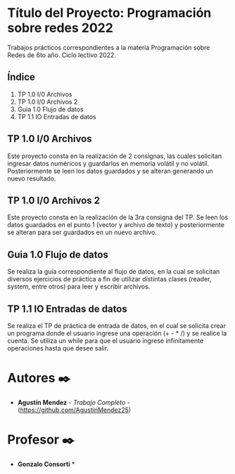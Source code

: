 
# Título del Proyecto: Programación sobre redes 2022
Trabajos prácticos correspondientes a la materia Programación sobre Redes de 6to año. Ciclo lectivo 2022.

## Índice

 1. TP 1.0 I/0 Archivos
 2. TP 1.0 I/0 Archivos 2
 3. Guia 1.0 Flujo de datos
 4. TP 1.1 IO Entradas de datos

## TP 1.0 I/0 Archivos
Este proyecto consta en la realización de 2 consignas, las cuales solicitan ingresar datos numéricos y guardarlos en memoria volátil y no volátil. Posteriormente se leen los datos guardados y se alteran generando un nuevo resultado.

## TP 1.0 I/0 Archivos 2
Este proyecto consta en la realización de la 3ra consigna del TP. Se leen los datos guardados en el punto 1 (vector y archivo de texto) y posteriormente se alteran para ser guardados en un nuevo archivo.

## Guia 1.0 Flujo de datos
Se realiza la guía correspondiente al flujo de datos, en la cual se solicitan diversos ejercicios de práctica a fin de utilizar distintas clases (reader, system, entre otros) para leer y escribir archivos.

## TP 1.1 IO Entradas de datos
Se realiza el TP de práctica de entrada de datos, en el cual se solicita crear un programa donde el usuario ingrese una operación (+ - * /) y se realice la cuenta. Se utiliza un while para que el usuario ingrese infinitamente operaciones hasta que desee salir.

# Autores ✒️

* **Agustín Mendez** - *Trabajo Completo* - (https://github.com/AgustinMendez25)

# Profesor ✒️

* **Gonzalo Consorti** *
